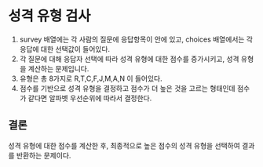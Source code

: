 # 성격 유형 검사

1. survey 배열에는 각 사람의 질문에 응답항목이 안에 있고, choices 배열에서는 각 응답에 대한 선택값이 들어있다.
2. 각 질문에 대해 응답자 선택에 따라 성격 유형에 대한 점수를 증가시키고, 성격 유형을 계산하는 문제입니다.
3. 유형은 총 8가지로 R,T,C,F,J,M,A,N 이 들어있다.
4. 점수를 기반으로 성격 유형을 결정하고 점수가 더 높은 것을 고르는 형태인데 점수가 같다면 알파벳 우선순위에 따라서 결정한다.

## 결론
성격 유형에 대한 점수를 계산한 후, 최종적으로 높은 점수의 성격 유형을 선택하여 결과를 반환하는 문제이다.
